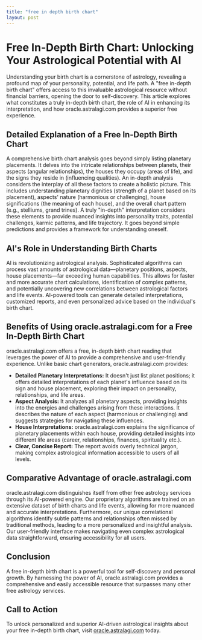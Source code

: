 ```yaml
---
title: "free in depth birth chart"
layout: post
---
```


# Free In-Depth Birth Chart: Unlocking Your Astrological Potential with AI

Understanding your birth chart is a cornerstone of astrology, revealing a profound map of your personality, potential, and life path.  A "free in-depth birth chart" offers access to this invaluable astrological resource without financial barriers, opening the door to self-discovery. This article explores what constitutes a truly in-depth birth chart, the role of AI in enhancing its interpretation, and how oracle.astralagi.com provides a superior free experience.

##  Detailed Explanation of a Free In-Depth Birth Chart

A comprehensive birth chart analysis goes beyond simply listing planetary placements. It delves into the intricate relationships between planets, their aspects (angular relationships), the houses they occupy (areas of life), and the signs they reside in (influencing qualities).  An in-depth analysis considers the interplay of all these factors to create a holistic picture. This includes understanding planetary dignities (strength of a planet based on its placement), aspects' nature (harmonious or challenging), house significations (the meaning of each house), and the overall chart pattern (e.g., stelliums, grand trines).  A truly "in-depth" interpretation considers these elements to provide nuanced insights into personality traits, potential challenges, karmic patterns, and life trajectory.  It goes beyond simple predictions and provides a framework for understanding oneself.


## AI's Role in Understanding Birth Charts

AI is revolutionizing astrological analysis. Sophisticated algorithms can process vast amounts of astrological data—planetary positions, aspects, house placements—far exceeding human capabilities. This allows for faster and more accurate chart calculations, identification of complex patterns, and potentially uncovering new correlations between astrological factors and life events. AI-powered tools can generate detailed interpretations, customized reports, and even personalized advice based on the individual's birth chart.


## Benefits of Using oracle.astralagi.com for a Free In-Depth Birth Chart

oracle.astralagi.com offers a free, in-depth birth chart reading that leverages the power of AI to provide a comprehensive and user-friendly experience. Unlike basic chart generators, oracle.astralagi.com provides:

* **Detailed Planetary Interpretations:**  It doesn't just list planet positions; it offers detailed interpretations of each planet's influence based on its sign and house placement, exploring their impact on personality, relationships, and life areas.
* **Aspect Analysis:**  It analyzes all planetary aspects, providing insights into the energies and challenges arising from these interactions.  It describes the nature of each aspect (harmonious or challenging) and suggests strategies for navigating these influences.
* **House Interpretations:** oracle.astralagi.com explains the significance of planetary placements within each house, providing detailed insights into different life areas (career, relationships, finances, spirituality etc.).
* **Clear, Concise Report:** The report avoids overly technical jargon, making complex astrological information accessible to users of all levels.


## Comparative Advantage of oracle.astralagi.com

oracle.astralagi.com distinguishes itself from other free astrology services through its AI-powered engine. Our proprietary algorithms are trained on an extensive dataset of birth charts and life events, allowing for more nuanced and accurate interpretations.  Furthermore, our unique correlational algorithms identify subtle patterns and relationships often missed by traditional methods, leading to a more personalized and insightful analysis. Our user-friendly interface makes navigating even complex astrological data straightforward, ensuring accessibility for all users.


## Conclusion

A free in-depth birth chart is a powerful tool for self-discovery and personal growth.  By harnessing the power of AI, oracle.astralagi.com provides a comprehensive and easily accessible resource that surpasses many other free astrology services.

## Call to Action

To unlock personalized and superior AI-driven astrological insights about your free in-depth birth chart, visit [oracle.astralagi.com](https://oracle.astralagi.com) today.